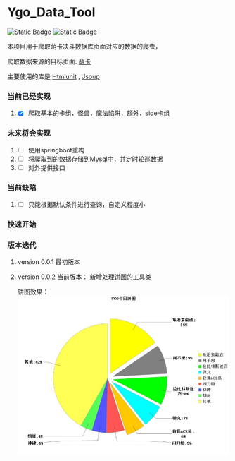 # Ygo_Data_Tool
![Static Badge](https://img.shields.io/badge/release-0.0.2-blue)
![Static Badge](https://img.shields.io/badge/start-0-yellow)

本项目用于爬取萌卡决斗数据库页面对应的数据的爬虫，

爬取数据来源的目标页面:  [萌卡](https://mycard.moe/ygopro/arena/#/) <p/>
主要使用的库是 [Htmlunit](https://htmlunit.sourceforge.io/) , [Jsoup](https://jsoup.org/)
### 当前已经实现
1. - [x] 爬取基本的卡组，怪兽，魔法陷阱，额外，side卡组
### 未来将会实现
1. - [ ] 使用springboot重构
2. - [ ] 将爬取到的数据存储到Mysql中，并定时轮巡数据
3. - [ ] 对外提供接口
### 当前缺陷
1. - [ ] 只能根据默认条件进行查询，自定义程度小
### 快速开始


### 版本迭代
1. version 0.0.1  最初版本
    

2. version 0.0.2  当前版本： 新增处理饼图的工具类</p>
     饼图效果：
    ![img](https://github.com/pf666nb/Ygo_Data_Tool/blob/master/src/main/resources/1691056277278_%E9%A5%BC%E5%9B%BE.jpeg?raw=true)
